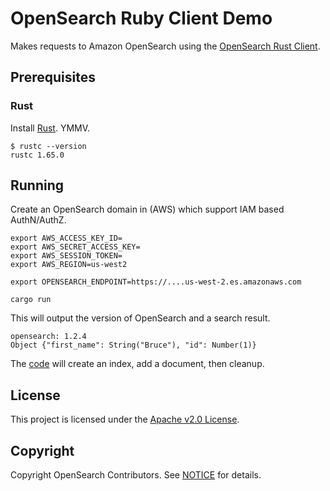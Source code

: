 # OpenSearch Ruby Client Demo

Makes requests to Amazon OpenSearch using the [OpenSearch Rust Client](https://github.com/opensearch-project/opensearch-rs).

## Prerequisites

### Rust

Install [Rust](https://www.rust-lang.org/tools/install). YMMV.

```
$ rustc --version
rustc 1.65.0
```

## Running

Create an OpenSearch domain in (AWS) which support IAM based AuthN/AuthZ.

```
export AWS_ACCESS_KEY_ID=
export AWS_SECRET_ACCESS_KEY=
export AWS_SESSION_TOKEN=
export AWS_REGION=us-west2

export OPENSEARCH_ENDPOINT=https://....us-west-2.es.amazonaws.com

cargo run
```

This will output the version of OpenSearch and a search result.

```
opensearch: 1.2.4
Object {"first_name": String("Bruce"), "id": Number(1)}
```

The [code](src/main.rs) will create an index, add a document, then cleanup.

## License 

This project is licensed under the [Apache v2.0 License](LICENSE.txt).

## Copyright

Copyright OpenSearch Contributors. See [NOTICE](NOTICE.txt) for details.
